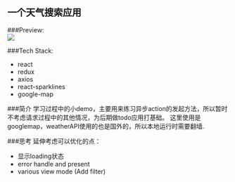 ## 一个天气搜索应用

###Preview:    
![](http://om8hmotom.bkt.clouddn.com/2017-05-03-weather.gif)

###Tech Stack:

- react
- redux
- axios
- react-sparklines
- google-map

###简介
学习过程中的小demo，主要用来练习异步action的发起方法，所以暂时不考虑请求过程中的其他情况，为后期做todo应用打基础。 这里使用是googlemap，weatherAPI使用的也是国外的，所以本地运行时需要翻墙.

###思考
延伸考虑可以优化的点：

- 显示loading状态
- error handle and present
- various view mode (Add filter)
